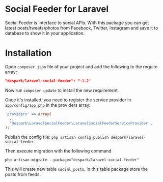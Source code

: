 # Social Feeder for Laravel

Social Feeder is interface to social APIs. With this package you can get latest posts/tweets/photos from Facebook, Twitter, Instagram and save it to database to show it in your application.

# Installation

Open `composer.json` file of your project and add the following to the require array:
```json
"despark/laravel-social-feeder": "~1.2"
```

Now run `composer update` to install the new requirement.

Once it's installed, you need to register the service provider in `app/config/app.php` in the providers array:
```php
'providers' => array(
  ...
  'Despark\LaravelSocialFeeder\LaravelSocialFeederServiceProvider',
);
```

Publish the config file:
`php artisan config:publish despark/laravel-social-feeder`

Then execute migration with the following command

`php artisan migrate --package="despark/laravel-social-feeder"`


This will create new table `social_posts`. In this table package store the posts from feeds.
